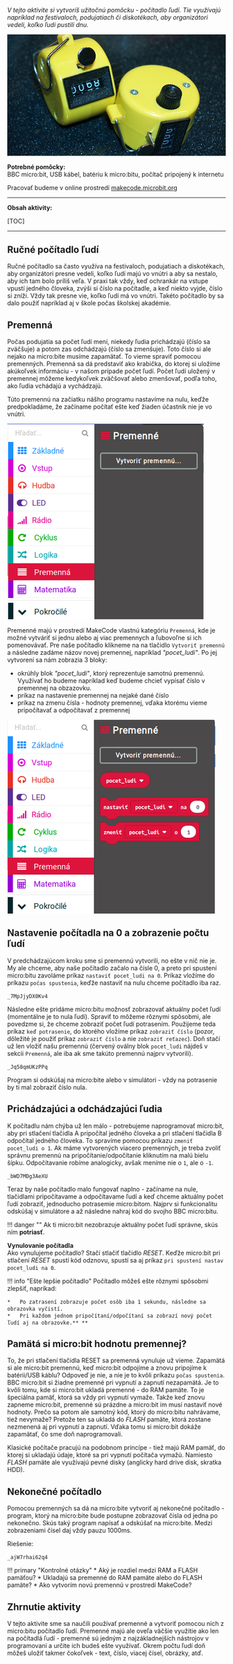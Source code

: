 *V tejto aktivite si vytvoríš užitočnú pomôcku - počítadlo ľudí. Tie využívajú napríklad na festivaloch, podujatiach
či diskotékach, aby organizátori vedeli, koľko ľudí pustili dnu.*

![Obrázok BBC micro:bitu](images/pocitadlo_ludi.jpg)

**Potrebné pomôcky:**  
BBC micro:bit, USB kábel, batériu k micro:bitu, počítač pripojený k internetu

Pracovať budeme v online prostredí [makecode.microbit.org](https://makecode.microbit.org/)

---

**Obsah aktivity:**

[TOC]

---


## Ručné počítadlo ľudí

Ručné počítadlo sa často využíva na festivaloch, podujatiach a diskotékach, aby organizátori presne vedeli,
koľko ľudí majú vo vnútri a aby sa nestalo, aby ich tam bolo príliš veľa. V praxi tak vždy, keď ochrankár
na vstupe vpustí jedného človeka, zvýši si číslo na počítadle, a keď niekto vyjde, číslo si zníži.
Vždy tak presne vie, koľko ľudí má vo vnútri. Takéto počítadlo by sa dalo použiť napríklad aj v škole počas
školskej akadémie.

## Premenná

Počas podujatia sa počet ľudí mení, niekedy ľudia prichádzajú (číslo sa zväčšuje)
a potom zas odchádzajú (číslo sa zmenšuje). Toto číslo si ale nejako na micro:bite musíme zapamätať.
To vieme spraviť pomocou premenných. Premenná sa dá predstaviť ako krabička, do ktorej si uložíme
akúkoľvek informáciu - v našom prípade počet ľudí. Počet ľudí uložený v premennej môžeme kedykoľvek
zväčšovať alebo zmenšovať, podľa toho, ako ľudia vchádajú a vychádzajú.

Túto premennú na začiatku nášho programu nastavíme na nulu, keďže predpokladáme,
že začíname počítať ešte keď žiaden účastník nie je vo vnútri.

![Obrázok BBC micro:bitu](images/makecode_premenna.png)

Premenné majú v prostredí MakeCode vlastnú kategóriu `Premenná`, kde je možné vytváriť si jednu alebo aj viac
premennych a ľubovoľne si ich pomenovávať. Pre naše počítadlo klikneme na na tlačidlo `Vytvoriť premennú`
a následne zadáme názov novej premennej, napríklad _"pocet_ludi"_.
Po jej vytvorení sa nám zobrazia 3 bloky:

*   okrúhly blok _"pocet_ludi"_, ktorý reprezentuje samotnú premennú. Využívať ho budeme napríklad keď budeme chcieť vypísať číslo v premennej na obzazovku. 
*   príkaz na nastavenie premennej na nejaké dané číslo
*   príkaz na zmenu čísla - hodnoty premennej, vďaka ktorému vieme pripočítavať a odpočítavať z premennej

![Obrázok BBC micro:bitu](images/makecode_premenna_2.png)


## Nastavenie počítadla na 0 a zobrazenie počtu ľudí
V predchádzajúcom kroku sme si premennú vytvorili, no ešte v nič nie je. My ale chceme, aby naše počítadlo začalo
na čísle 0, a preto pri spustení micro:bitu zavoláme príkaz `nastaviť pocet_ludi na 0`.
Príkaz vložíme do príkazu `počas spustenia`, keďže nastaviť na nulu chceme počítadlo iba raz.

```makecode
_7MpJjyDX0Kv4
```

Následne ešte pridáme micro:bitu možnosť zobrazovať aktuálny počet ľudí (momentálne je to nula ľudí).
Spraviť to môžeme rôznymi spôsobmi, ale povedzme si, že chceme zobraziť počet ľudí potrasením.
Použijeme teda príkaz `keď potrasenie`, do ktorého vložíme príkaz `zobraziť číslo` (pozor, dôležité je použiť
príkaz `zobraziť číslo` a nie `zobraziť reťazec`). Doň stačí už len vložiť našu premennú (červený oválny blok
`pocet_ludi` nájdeš v sekcii `Premenná`, ale iba ak sme takúto premennú najprv vytvorili).

```makecode
_Jq58qmUKzPPq
```

Program si odskúšaj na micro:bite alebo v simulátori - vždy na potrasenie by ti mal zobraziť číslo nula.


## Prichádzajúci a odchádzajúci ľudia
K počítadlu nám chýba už len málo - potrebujeme naprogramovať micro:bit, aby pri stlačení tlačidla A
pripočítal jedného človeka a pri stlačení tlačidla B odpočítal jedného človeka. To spravíme pomocou
príkazu `zmeniť pocet_ludi o 1`. Ak máme vytvorených viacero premenných, je treba zvoliť správnu premennú
na pripočítanie/odpočítanie kliknutím na malú bielu šípku. Odpočítavanie robíme analogicky,
avšak meníme nie o `1`, ale o `-1`.



```makecode
_bWD7MDg3AeXU
```

Teraz by naše počítadlo malo fungovať naplno - začíname na nule, tlačidlami pripočítavame a odpočítavame ľudí
a keď chceme aktuálny počet ľudí zobraziť, jednoducho potrasemie micro:bitom.
Najprv si funkcionalitu odskúšaj v simulátore a až následne nahraj kód do svojho BBC micro:bitu.


!!! danger ""
    Ak ti micro:bit nezobrazuje aktuálny počet ľudí správne, skús ním **potriasť**.


**Vynulovanie počítadla**  
Ako vynulujeme počítadlo? Stačí stlačiť tlačidlo _RESET_. Keďže micro:bit pri stlačení _RESET_ spustí kód odznovu,
spustí sa aj príkaz `pri spustení nastav pocet_ludi na 0`. 

!!! info "Ešte lepšie počítadlo"
    Počítadlo môžeš ešte rôznymi spôsobmi zlepšiť, napríkad:

    *   Po zatrasení zobrazuje počet osôb iba 1 sekundu, následne sa obrazovka vyčistí.
    *   Pri každom jednom pripočítaní/odpočítaní sa zobrazí nový počet ľudí aj na obrazovke.** **



## Pamätá si micro:bit hodnotu premennej?
To, že pri stlačení tlačidla RESET sa premenná vynuluje už vieme. Zapamätá si ale micro:bit premennú,
keď micro:bit odpojíme a znovu pripojíme k batérii/USB káblu? Odpoveď je nie, a nie je to kvôli príkazu
`počas spustenia`. BBC micro:bit si žiadne premenné pri vypnutí a zapnutí nezapamätá. Je to kvôli tomu, kde si micro:bit
ukladá premenné - do RAM pamäte. To je špeciálna pamäť, ktorá sa vždy pri vypnutí vymaže. Takže keď znovu zapneme
micro:bit, premenné sú prázdne a micro:bit im musí nastaviť nové hodnoty. Prečo sa potom ale samotný kód, ktorý do
micro:bitu nahrávame, tiež nevymaže? Pretože ten sa ukladá do _FLASH_ pamäte, ktorá zostane nezmenená aj pri vypnutí
a zapnutí. Vďaka tomu si micro:bit dokáže zapamätať, čo sme doň naprogramovali.

Klasické počítače pracujú na podobnom princípe - tiež majú RAM pamäť, do ktorej si ukladajú údaje, ktoré sa pri vypnutí
počítača vymažú. Namiesto _FLASH_ pamäte ale využívajú pevné disky (anglicky hard drive disk, skratka HDD).

## Nekonečné počítadlo

Pomocou premenných sa dá na micro:bite vytvoriť aj nekonečné počítadlo - program, ktorý na micro:bite bude postupne
zobrazovať čísla od jedna po nekonečno. Skús taký program napísať a odskúšať na micro:bite.
Medzi zobrazeniami čísel daj vždy pauzu 1000ms.

Riešenie:
```makecode
_ajW7rhai62q4
```

!!! primary "Kontrolné otázky"
    *   Aký je rozdiel medzi RAM a FLASH pamäťou?
    *   Ukladajú sa premenné do RAM pamäte alebo do FLASH pamäte?
    *   Ako vytvorím novú premennú v prostredí MakeCode?
    
## Zhrnutie aktivity
V tejto aktivite sme sa naučili používať premenné a vytvoriť pomocou nich z micro:bitu počítadlo ľudí. Premenné majú
ale oveľa väčšie využitie ako len na počítadlá ľudí - premenné sú jedným z najzákladnejších nástrojov v programovaní
a určite ich budeš ešte využívať. Okrem počtu ľudí doň môžeš uložiť takmer čokoľvek - text, číslo, viacej čísel,
obrázky, atď.

